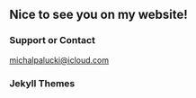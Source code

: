 ## Nice to see you on my website!

### Support or Contact

michalpalucki@icloud.com

### Jekyll Themes
